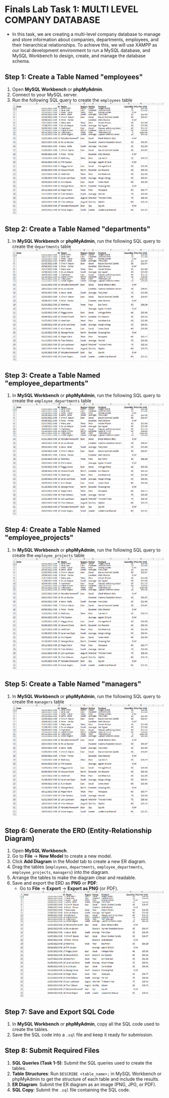 # Finals Lab Task 1: MULTI LEVEL COMPANY DATABASE 
- In this task, we are creating a multi-level company database to manage and store information about companies, departments, employees, and their hierarchical relationships. To achieve this, we will use XAMPP as our local development environment to run a MySQL database, and MySQL Workbench to design, create, and manage the database schema. 
## **Step 1: Create a Table Named "employees"**
1. Open **MySQL Workbench** or **phpMyAdmin**.
2. Connect to your MySQL server.
3. Run the following SQL query to create the `employees` table
   ![image alt](https://github.com/natdungca23/EDM-PORTFOLIO/blob/e4368e1ec66f2ae269a7cfaf7088eefcc1f47536/Midterm-Task%201/Screenshot%202025-03-03%20131906.png)
## **Step 2: Create a Table Named "departments"**
1. In **MySQL Workbench** or **phpMyAdmin**, run the following SQL query to create the `departments` table
   ![image alt](https://github.com/natdungca23/EDM-PORTFOLIO/blob/e4368e1ec66f2ae269a7cfaf7088eefcc1f47536/Midterm-Task%201/Screenshot%202025-03-03%20131906.png)
## **Step 3: Create a Table Named "employee_departments"**
1. In **MySQL Workbench** or **phpMyAdmin**, run the following SQL query to create the `employee_departments` table
   ![image alt](https://github.com/natdungca23/EDM-PORTFOLIO/blob/e4368e1ec66f2ae269a7cfaf7088eefcc1f47536/Midterm-Task%201/Screenshot%202025-03-03%20131906.png)
## **Step 4: Create a Table Named "employee_projects"**
1. In **MySQL Workbench** or **phpMyAdmin**, run the following SQL query to create the `employee_projects` table
   ![image alt](https://github.com/natdungca23/EDM-PORTFOLIO/blob/e4368e1ec66f2ae269a7cfaf7088eefcc1f47536/Midterm-Task%201/Screenshot%202025-03-03%20131906.png)
## **Step 5: Create a Table Named "managers"**
1. In **MySQL Workbench** or **phpMyAdmin**, run the following SQL query to create the `managers` table
   ![image alt](https://github.com/natdungca23/EDM-PORTFOLIO/blob/e4368e1ec66f2ae269a7cfaf7088eefcc1f47536/Midterm-Task%201/Screenshot%202025-03-03%20131906.png)
## **Step 6: Generate the ERD (Entity-Relationship Diagram)**
1. Open **MySQL Workbench**.
2. Go to **File** → **New Model** to create a new model.
3. Click **Add Diagram** in the Model tab to create a new ER diagram.
4. Drag the tables (`employees`, `departments`, `employee_departments`, `employee_projects`, `managers`) into the diagram.
5. Arrange the tables to make the diagram clear and readable.
6. Save and export the ERD as **PNG** or **PDF**:
   - Go to **File** → **Export** → **Export as PNG** (or PDF).
   ![image alt](https://github.com/natdungca23/EDM-PORTFOLIO/blob/e4368e1ec66f2ae269a7cfaf7088eefcc1f47536/Midterm-Task%201/Screenshot%202025-03-03%20131906.png)
## **Step 7: Save and Export SQL Code**
1. In **MySQL Workbench** or **phpMyAdmin**, copy all the SQL code used to create the tables.
2. Save the SQL code into a `.sql` file and keep it ready for submission.
## **Step 8: Submit Required Files**
1. **SQL Queries (Task 1-5)**: Submit the SQL queries used to create the tables.
2. **Table Structures**: Run `DESCRIBE <table_name>;` in MySQL Workbench or phpMyAdmin to get the structure of each table and include the results.
3. **ER Diagram**: Submit the ER diagram as an image (PNG, JPG, or PDF).
4. **SQL Copy**: Submit the `.sql` file containing the SQL code.

